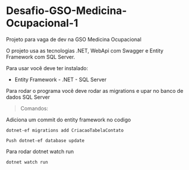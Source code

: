 # Desafio-GSO-Medicina-Ocupacional-1
Projeto para vaga de dev na GSO Medicina Ocupacional

O projeto usa as tecnologias .NET, WebApi com Swagger e Entity Framework com SQL Server.

Para usar você deve ter instalado:

- Entity Framework - .NET -  SQL Server

Para rodar o programa você deve rodar as migrations e upar no banco de dados SQL Server

> Comandos:

Adiciona um commit do entity framework no codigo 

```
dotnet-ef migrations add CriacaoTabelaContato
``` 

```
Push dotnet-ef database update
```

Para rodar dotnet watch run
```
dotnet watch run
```